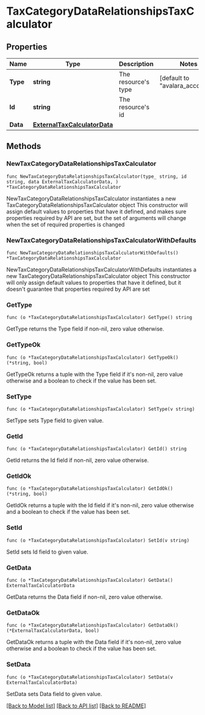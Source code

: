 # TaxCategoryDataRelationshipsTaxCalculator

## Properties

Name | Type | Description | Notes
------------ | ------------- | ------------- | -------------
**Type** | **string** | The resource&#39;s type | [default to "avalara_accounts"]
**Id** | **string** | The resource&#39;s id | 
**Data** | [**ExternalTaxCalculatorData**](ExternalTaxCalculatorData.md) |  | 

## Methods

### NewTaxCategoryDataRelationshipsTaxCalculator

`func NewTaxCategoryDataRelationshipsTaxCalculator(type_ string, id string, data ExternalTaxCalculatorData, ) *TaxCategoryDataRelationshipsTaxCalculator`

NewTaxCategoryDataRelationshipsTaxCalculator instantiates a new TaxCategoryDataRelationshipsTaxCalculator object
This constructor will assign default values to properties that have it defined,
and makes sure properties required by API are set, but the set of arguments
will change when the set of required properties is changed

### NewTaxCategoryDataRelationshipsTaxCalculatorWithDefaults

`func NewTaxCategoryDataRelationshipsTaxCalculatorWithDefaults() *TaxCategoryDataRelationshipsTaxCalculator`

NewTaxCategoryDataRelationshipsTaxCalculatorWithDefaults instantiates a new TaxCategoryDataRelationshipsTaxCalculator object
This constructor will only assign default values to properties that have it defined,
but it doesn't guarantee that properties required by API are set

### GetType

`func (o *TaxCategoryDataRelationshipsTaxCalculator) GetType() string`

GetType returns the Type field if non-nil, zero value otherwise.

### GetTypeOk

`func (o *TaxCategoryDataRelationshipsTaxCalculator) GetTypeOk() (*string, bool)`

GetTypeOk returns a tuple with the Type field if it's non-nil, zero value otherwise
and a boolean to check if the value has been set.

### SetType

`func (o *TaxCategoryDataRelationshipsTaxCalculator) SetType(v string)`

SetType sets Type field to given value.


### GetId

`func (o *TaxCategoryDataRelationshipsTaxCalculator) GetId() string`

GetId returns the Id field if non-nil, zero value otherwise.

### GetIdOk

`func (o *TaxCategoryDataRelationshipsTaxCalculator) GetIdOk() (*string, bool)`

GetIdOk returns a tuple with the Id field if it's non-nil, zero value otherwise
and a boolean to check if the value has been set.

### SetId

`func (o *TaxCategoryDataRelationshipsTaxCalculator) SetId(v string)`

SetId sets Id field to given value.


### GetData

`func (o *TaxCategoryDataRelationshipsTaxCalculator) GetData() ExternalTaxCalculatorData`

GetData returns the Data field if non-nil, zero value otherwise.

### GetDataOk

`func (o *TaxCategoryDataRelationshipsTaxCalculator) GetDataOk() (*ExternalTaxCalculatorData, bool)`

GetDataOk returns a tuple with the Data field if it's non-nil, zero value otherwise
and a boolean to check if the value has been set.

### SetData

`func (o *TaxCategoryDataRelationshipsTaxCalculator) SetData(v ExternalTaxCalculatorData)`

SetData sets Data field to given value.



[[Back to Model list]](../README.md#documentation-for-models) [[Back to API list]](../README.md#documentation-for-api-endpoints) [[Back to README]](../README.md)


